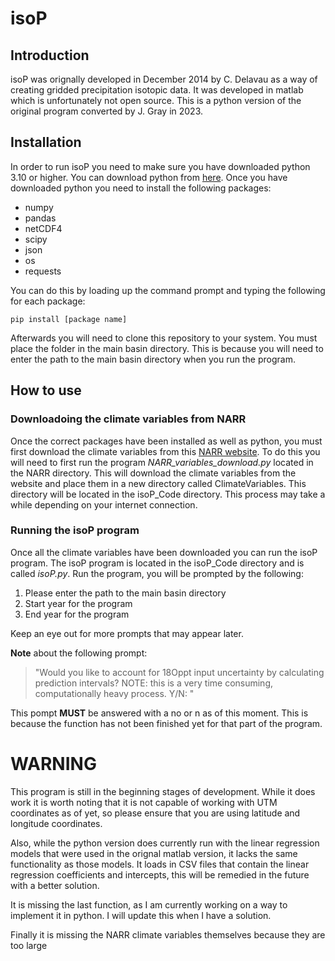 isoP
================

## Introduction
isoP was orignally developed in December 2014 by C. Delavau as a way of creating gridded precipitation isotopic data. It was developed in matlab which is unfortunately not open source. This is a python version of the original program converted by J. Gray in 2023.
## Installation
In order to run isoP you need to make sure you have downloaded python 3.10 or higher. You can download python from [here](https://www.python.org/downloads/). Once you have downloaded python you need to install the following packages:
* numpy
* pandas
* netCDF4
* scipy
* json
* os
* requests

You can do this by loading up the command prompt and typing the following for each package:
```
pip install [package name]
```
Afterwards you will need to clone this repository to your system. You must place the folder in the main basin directory. This is because you will need to enter the path to the main basin directory when you run the program.

## How to use
### Downloadoing the climate variables from NARR
Once the correct packages have been installed as well as python, you must first download the climate variables from this [NARR website](https://downloads.psl.noaa.gov/Datasets/NARR/Monthlies/monolevel/). To do this you will need to first run the program *NARR_variables_download.py* located in the NARR directory. This will download the climate variables from the website and place them in a new directory called ClimateVariables. This directory will be located in the isoP_Code directory. This process may take a while depending on your internet connection.

### Running the isoP program
Once all the climate variables have been downloaded you can run the isoP program. The isoP program is located in the isoP_Code directory and is called *isoP.py*. Run the program, you will be prompted by the following:
 1. Please enter the path to the main basin directory
 2. Start year for the program
 3. End year for the program


Keep an eye out for more prompts that may appear later.

**Note** about the following prompt: 
> "Would you like to account for 18Oppt input uncertainty by calculating prediction intervals? 
NOTE: this is a very time consuming, computationally heavy 
> process. Y/N: "

This pompt **MUST** be answered with a no or n as of this moment. This is because the function has not been finished yet for that part of the program.
# WARNING
This program is still in the beginning stages of development. While it does work it is worth noting that it is not capable of working with UTM coordinates as of yet, so please ensure that you are using latitude and longitude coordinates.

Also, while the python version does currently run with the linear regression models that were used in the orignal matlab version, it lacks the same functionality as those models. It loads in CSV files that contain the linear regression coefficients and intercepts, this will be remedied in the future with a better solution.

It is missing the last function, as I am currently working on a way to implement it in python. I will update this when I have a solution.

Finally it is missing the NARR climate variables themselves because they are too large
